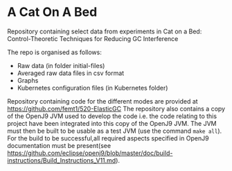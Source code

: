 # A Cat On A Bed
Repository containing select data from experiments in Cat on a Bed: Control-Theoretic Techniques for Reducing GC Interference

The repo is organised as follows:
* Raw data (in folder initial-files)
* Averaged raw data files in csv format
* Graphs
* Kubernetes configuration files (in Kubernetes folder)

Repository containing code for the different modes are provided at https://github.com/femt1/520-ElasticGC
The repository also contains a copy of the OpenJ9 JVM used to develop the code i.e. the code relating to this project have been integrated into this copy of the OpenJ9 JVM. The JVM must then be built to be usable as a test JVM (use the command `make all`). For the build to be successful,all required aspects specified in OpenJ9 documentation must be present(see https://github.com/eclipse/openj9/blob/master/doc/build-instructions/Build_Instructions_V11.md). 


